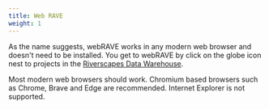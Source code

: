 ```yaml
---
title: Web RAVE
weight: 1
---
```


As the name suggests, webRAVE works in any modern web browser and doesn't need to be installed. You get to webRAVE by click on the globe icon nest to projects in the [Riverscapes Data Warehouse](https://data.riverscapes.net).

Most modern web browsers should work. Chromium based browsers such as Chrome, Brave and Edge are recommended. Internet Explorer is not supported.